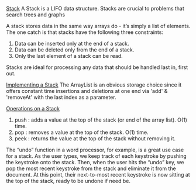 <u>Stack</u>
A Stack is a LIFO data structure. Stacks are crucial to problems that search trees and graphs

A stack stores data in the same way arrays do - it’s simply a list of elements. The one catch is that stacks have the following three constraints:
1. Data can be inserted only at the end of a stack.
2. Data can be deleted only from the end of a stack.
3. Only the last element of a stack can be read.

Stacks are ideal for processing any data that should be handled last in, first out. 

<u>Implementing a Stack</u>
The ArrayList is an obvious storage choice since it offers constant time insertions and deletions at one end via 'add' & 'removeAt' with the last index as a parameter.

<u>Operations on a Stack</u>
1. push : adds a value at the top of the stack (or end of the array list). O(1) time.
2. pop : removes a value at the top of the stack. O(1) time.
3. peek : returns the value at the top of the stack without removing it.

The “undo” function in a word processor, for example, is a great use case for a stack. As the user types, we keep track of each keystroke by pushing the keystroke onto the stack. Then, when the user hits the “undo” key, we pop the most recent keystroke from the stack and eliminate it from the document. At this point, their next-to-most recent keystroke is now sitting at the top of the stack, ready to be undone if need be.